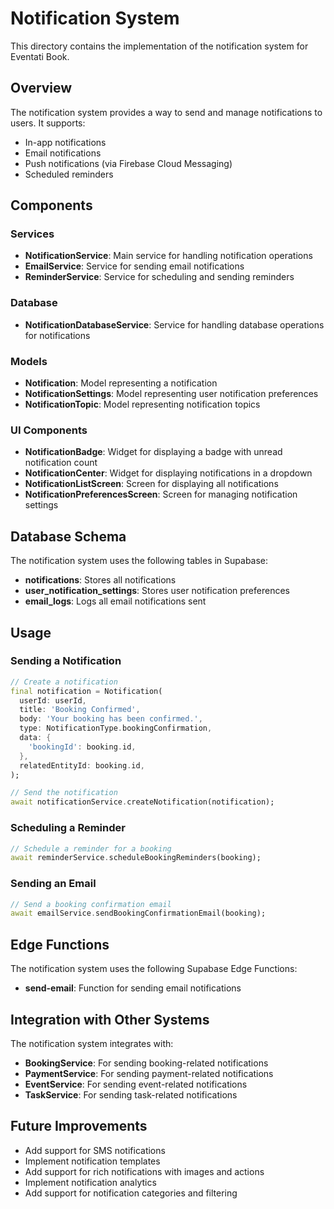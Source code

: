 # Notification System

This directory contains the implementation of the notification system for Eventati Book.

## Overview

The notification system provides a way to send and manage notifications to users. It supports:

- In-app notifications
- Email notifications
- Push notifications (via Firebase Cloud Messaging)
- Scheduled reminders

## Components

### Services

- **NotificationService**: Main service for handling notification operations
- **EmailService**: Service for sending email notifications
- **ReminderService**: Service for scheduling and sending reminders

### Database

- **NotificationDatabaseService**: Service for handling database operations for notifications

### Models

- **Notification**: Model representing a notification
- **NotificationSettings**: Model representing user notification preferences
- **NotificationTopic**: Model representing notification topics

### UI Components

- **NotificationBadge**: Widget for displaying a badge with unread notification count
- **NotificationCenter**: Widget for displaying notifications in a dropdown
- **NotificationListScreen**: Screen for displaying all notifications
- **NotificationPreferencesScreen**: Screen for managing notification settings

## Database Schema

The notification system uses the following tables in Supabase:

- **notifications**: Stores all notifications
- **user_notification_settings**: Stores user notification preferences
- **email_logs**: Logs all email notifications sent

## Usage

### Sending a Notification

```dart
// Create a notification
final notification = Notification(
  userId: userId,
  title: 'Booking Confirmed',
  body: 'Your booking has been confirmed.',
  type: NotificationType.bookingConfirmation,
  data: {
    'bookingId': booking.id,
  },
  relatedEntityId: booking.id,
);

// Send the notification
await notificationService.createNotification(notification);
```

### Scheduling a Reminder

```dart
// Schedule a reminder for a booking
await reminderService.scheduleBookingReminders(booking);
```

### Sending an Email

```dart
// Send a booking confirmation email
await emailService.sendBookingConfirmationEmail(booking);
```

## Edge Functions

The notification system uses the following Supabase Edge Functions:

- **send-email**: Function for sending email notifications

## Integration with Other Systems

The notification system integrates with:

- **BookingService**: For sending booking-related notifications
- **PaymentService**: For sending payment-related notifications
- **EventService**: For sending event-related notifications
- **TaskService**: For sending task-related notifications

## Future Improvements

- Add support for SMS notifications
- Implement notification templates
- Add support for rich notifications with images and actions
- Implement notification analytics
- Add support for notification categories and filtering
